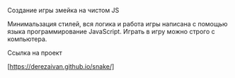 Создание игры змейка на чистом JS

Минимальзация стилей, вся логика и работа игры написана с помощью языка программирование JavaScript.
Играть в игру можно строго с компьютера.

Ссылка на проект

[https://derezaivan.github.io/snake/]
